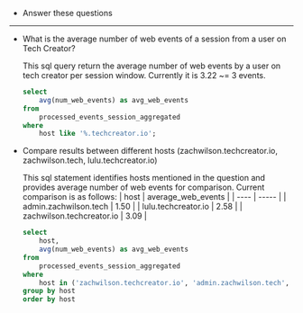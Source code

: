 - Answer these questions
---
- What is the average number of web events of a session from a user on Tech Creator?

    This sql query return the average number of web events by a user on tech creator per session window. Currently it is 3.22 ~= 3 events.

    ```sql
    select
        avg(num_web_events) as avg_web_events
    from
        processed_events_session_aggregated
    where
        host like '%.techcreator.io';
    ```


- Compare results between different hosts (zachwilson.techcreator.io, zachwilson.tech, lulu.techcreator.io)

    This sql statement identifies hosts mentioned in the question and provides average number of web events for comparison.
    Current comparison is as follows:
    | host | average_web_events |
    | ---- | ----- |
    | admin.zachwilson.tech | 1.50 |
    | lulu.techcreator.io | 2.58 |
    | zachwilson.techcreator.io | 3.09 |

    ```sql
    select
        host,
        avg(num_web_events) as avg_web_events
    from
        processed_events_session_aggregated
    where
        host in ('zachwilson.techcreator.io', 'admin.zachwilson.tech', 'lulu.techcreator.io')
    group by host
    order by host
    ```